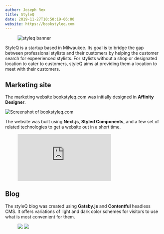 ```yaml
---
author: Joseph Rex
title: StyleQ
date: 2019-11-27T10:50:19-06:00
website: https://bookstyleq.com
---
```


<figure>
<img src="https://res.cloudinary.com/strich/image/upload/v1638040913/styleq_vbcwq9.jpg" alt="styleq banner">
</figure>

StyleQ is a startup based in Milwaukee. Its goal is to bridge the gap between professional
stylists and their customers by helping the customer search for expeerienced stylists. For
stylists without a shop or designated location to cater to customers, styleQ aims at providing
them a location to meet with their customers.
<!--more-->

## Marketing site
The marketing website [bookstyleq.com](https://bookstyleq.com) was initially designed in **Affinity Designer**.

![Screenshot of bookstyleq.com](https://res.cloudinary.com/strich/image/upload/v1638043380/bookstyleq.com_wupgnq.jpg)

The website was built using **Next.js**, **Styled Components**, and a few set of related technologies to get
a website out in a short time.

<figure class="video">
<iframe src="https://www.youtube-nocookie.com/embed/OOuSQiyL2EU?controls=0" title="YouTube video player" frameborder="0" allow="accelerometer; autoplay; clipboard-write; encrypted-media; gyroscope; picture-in-picture" allowfullscreen></iframe>
</figure>

## Blog
The styleQ blog was created using **Gatsby.js** and **Contentful** headless CMS. It offers variations of light and dark
color schemes for visitors to use what is most convenient for them.

<figure>
<img src="https://res.cloudinary.com/strich/image/upload/v1638051771/blog.bookstyleq-light_wjzz9x.jpg">
<img src="https://res.cloudinary.com/strich/image/upload/v1638051771/blog.styleq.com_lh9shq.jpg">
</figure>
